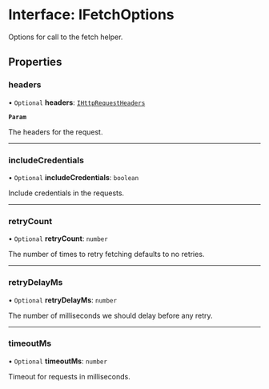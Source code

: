 # Interface: IFetchOptions

Options for call to the fetch helper.

## Properties

### headers

• `Optional` **headers**: [`IHttpRequestHeaders`](IHttpRequestHeaders.md)

**`Param`**

The headers for the request.

---

### includeCredentials

• `Optional` **includeCredentials**: `boolean`

Include credentials in the requests.

---

### retryCount

• `Optional` **retryCount**: `number`

The number of times to retry fetching defaults to no retries.

---

### retryDelayMs

• `Optional` **retryDelayMs**: `number`

The number of milliseconds we should delay before any retry.

---

### timeoutMs

• `Optional` **timeoutMs**: `number`

Timeout for requests in milliseconds.
